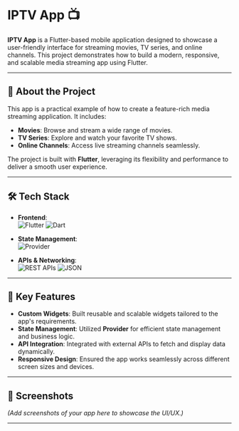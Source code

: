 # IPTV App 📺

**IPTV App** is a Flutter-based mobile application designed to showcase a user-friendly interface for streaming movies, TV series, and online channels. This project demonstrates how to build a modern, responsive, and scalable media streaming app using Flutter.

---

## 🚀 **About the Project**

This app is a practical example of how to create a feature-rich media streaming application. It includes:

- **Movies**: Browse and stream a wide range of movies.
- **TV Series**: Explore and watch your favorite TV shows.
- **Online Channels**: Access live streaming channels seamlessly.

The project is built with **Flutter**, leveraging its flexibility and performance to deliver a smooth user experience.

---

## 🛠️ **Tech Stack**

- **Frontend**:  
  ![Flutter](https://img.shields.io/badge/Flutter-02569B?style=flat&logo=flutter&logoColor=white)
  ![Dart](https://img.shields.io/badge/Dart-0175C2?style=flat&logo=dart&logoColor=white)

- **State Management**:  
  ![Provider](https://img.shields.io/badge/Provider-8A2BE2?style=flat&logo=flutter&logoColor=white)

- **APIs & Networking**:  
  ![REST APIs](https://img.shields.io/badge/REST%20APIs-FF6F61?style=flat&logo=json&logoColor=white)
  ![JSON](https://img.shields.io/badge/JSON-000000?style=flat&logo=json&logoColor=white)

---

## 🌟 **Key Features**

- **Custom Widgets**: Built reusable and scalable widgets tailored to the app's requirements.
- **State Management**: Utilized **Provider** for efficient state management and business logic.
- **API Integration**: Integrated with external APIs to fetch and display data dynamically.
- **Responsive Design**: Ensured the app works seamlessly across different screen sizes and devices.

---


## 📸 **Screenshots**

*(Add screenshots of your app here to showcase the UI/UX.)*

---
